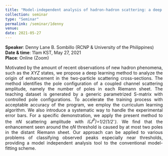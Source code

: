 ```yaml
---
title: "Model-independent analysis of hadron-hadron scattering: a deep learning approach"
collection: seminar
type: "Seminar"
permalink: /seminar/1denny
venue: 
date: 2021-05-27
---
```


 <b>Speaker</b>: Denny Lane B. Sombillo (RCNP & University of the Philippines)<br>
 <b>Date & time</b>: 11am KST, May 27, 2021 <br>
 <b>Place</b>: Online (Zoom)

<p align="justify">Motivated by the amount of recent observations of new hadron phenomena, such as the <i>XYZ</i> states,  we propose a deep learning method to analyze the origin of enhancement in the two-particle scattering cross-sections. The method identifies the pole configuration of a coupled channel scattering amplitude, namely the number of poles in each Riemann sheet. The teaching dataset is generated by a generic parametrized S-matrix with controlled pole configurations. To accelerate the training process with acceptable accuracy of the program, we employ the curriculum learning algorithm.  We also introduce a systematic way to handle the experimental error bars. For a specific demonstration, we apply the present method to the <i>πN</i> scattering amplitude with <i>I(J<sup>P</sup>)=1/2(1/2<sup>-</sup>)</i>. We find that the enhancement seen around the <i>ηN</i> threshold is caused by at most two poles in the distant Riemann sheet. Our approach can be applied to various problems of classifying observed peaks especially near thresholds, providing a model independent analysis tool to the conventional model-fitting scheme.</p>
